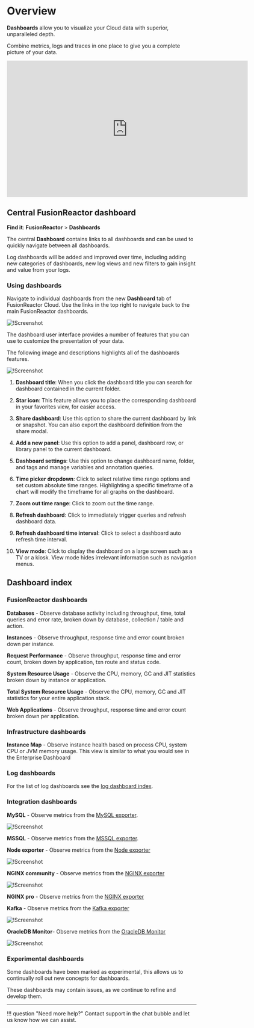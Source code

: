 # Overview

**Dashboards** allow you to visualize your Cloud data with superior, unparalleled depth.

Combine metrics, logs and traces in one place to give you a complete picture of your data.

<iframe src="https://player.vimeo.com/video/840492282?h=b7752d4c21" width="640" height="363" frameborder="0" allow="autoplay; fullscreen" allowfullscreen></iframe>




## Central FusionReactor dashboard

**Find it**: **FusionReactor** > **Dashboards**

The central **Dashboard** contains links to all dashboards and can be used to quickly navigate between all dashboards.

Log dashboards will be added and improved over time, including adding new categories of dashboards, new log views and new filters to gain insight and value from your logs.

### Using dashboards

Navigate to individual dashboards from the new **Dashboard** tab of FusionReactor Cloud. Use the links in the top right to navigate back to the main FusionReactor dashboards.

![!Screenshot](../../Data-insights/Features/images/Dashboards/GSDashboards.png)


The dashboard user interface provides a number of features that you can use to customize the presentation of your data.

The following image and descriptions highlights all of the dashboards features.

![!Screenshot](../../Data-insights/Features/images/Dashboards/dbparts.png)

1. **Dashboard title**: When you click the dashboard title you can search for dashboard contained in the current folder.

2. **Star icon**: This feature allows you to place the corresponding dashboard in your favorites view, for easier access.

3. **Share dashboard**: Use this option to share the current dashboard by link or snapshot. You can also export the dashboard definition from the share modal.

4. **Add a new panel**: Use this option to add a panel, dashboard row, or library panel to the current dashboard.

5. **Dashboard settings**: Use this option to change dashboard name, folder, and tags and manage variables and annotation queries. 

6. **Time picker dropdown**: Click to select relative time range options and set custom absolute time ranges. Highlighting a specific timeframe of a chart will modify the timeframe for all graphs on the dashboard.

7. **Zoom out time range**: Click to zoom out the time range. 

8. **Refresh dashboard**: Click to immediately trigger queries and refresh dashboard data.

9. **Refresh dashboard time interval**: Click to select a dashboard auto refresh time interval.

10. **View mode**: Click to display the dashboard on a large screen such as a TV or a kiosk. View mode hides irrelevant information such as navigation menus.


## Dashboard index

### FusionReactor dashboards

**Databases** - Observe database activity including throughput, time, total queries and error rate, broken down by database, collection / table and action.

**Instances** - Observe throughput, response time and error count broken down per instance.

**Request Performance** - Observe throughput, response time and error count, broken down by application, txn route and status code.

**System Resource Usage** - Observe the CPU, memory, GC and JIT statistics broken down by instance or application.

**Total System Resource Usage** - Observe the CPU, memory, GC and JIT statistics for your entire application stack.

**Web Applications** - Observe throughput, response time and error count broken down per application.

### Infrastructure dashboards 

**Instance Map** - Observe instance health based on process CPU, system CPU or JVM memory usage. This view is similar to what you would see in the Enterprise Dashboard 

### Log dashboards

For the list of log dashboards see the [log dashboard index](#). 

### Integration dashboards

**MySQL** - Observe metrics from the [MySQL exporter](/Monitor-your-data/Observability-agent/overview/#exporters).

![!Screenshot](../../Data-insights/Features/images/Dashboards/mysql.png)

**MSSQL** - Observe metrics from the [MSSQL exporter](/Monitor-your-data/Observability-agent/overview/#exporters).


**Node exporter** - Observe metrics from the [Node exporter](/Monitor-your-data/Observability-agent/overview/#exporters)

![!Screenshot](../../Data-insights/Features/images/Dashboards/node.png)

**NGINX community** - Observe metrics from the [NGINX exporter](/Monitor-your-data/Observability-agent/overview/#exporters)

![!Screenshot](../../Data-insights/Features/images/Dashboards/nginx.png)

**NGINX pro** - Observe metrics from the [NGINX exporter](/Monitor-your-data/Observability-agent/overview/#exporters)


**Kafka** - Observe metrics from the [Kafka exporter](/Monitor-your-data/Observability-agent/overview/#exporters)

![!Screenshot](../../Data-insights/Features/images/Dashboards/Kafka.png)

**OracleDB Monitor**- Observe metrics from the [OracleDB Monitor](/Monitor-your-data/Observability-agent/overview/#exporters)

![!Screenshot](../../Data-insights/Features/images/Dashboards/oracledb.png)


### Experimental dashboards

Some dashboards have been marked as experimental, this allows us to continually roll out new concepts for dashboards.

These dashboards may contain issues, as we continue to refine and develop them.

___

!!! question "Need more help?"
    Contact support in the chat bubble and let us know how we can assist.
